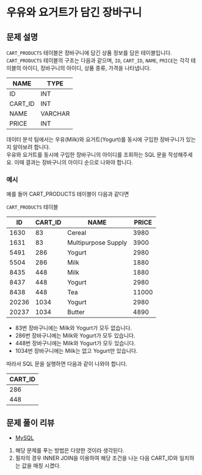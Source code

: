 # 우유와 요거트가 담긴 장바구니

## 문제 설명
`CART_PRODUCTS` 테이블은 장바구니에 담긴 상품 정보를 담은 테이블입니다.  
`CART_PRODUCTS` 테이블의 구조는 다음과 같으며, `ID`, `CART_ID`, `NAME`, `PRICE`는 각각 테이블의 아이디, 장바구니의 아이디, 상품 종류, 가격을 나타냅니다.

|**NAME**|**TYPE**|
|---|---|
|ID|INT|
|CART_ID|INT|
|NAME|VARCHAR|
|PRICE|INT|

데이터 분석 팀에서는 우유(Milk)와 요거트(Yogurt)를 동시에 구입한 장바구니가 있는지 알아보려 합니다.  
우유와 요거트를 동시에 구입한 장바구니의 아이디를 조회하는 SQL 문을 작성해주세요. 이때 결과는 장바구니의 아이디 순으로 나와야 합니다.

### 예시 
예를 들어 CART_PRODUCTS 테이블이 다음과 같다면

`CART_PRODUCTS` 테이블

|**ID**|**CART_ID**|**NAME**|**PRICE**|
|---|---|---|---|
|1630|83|Cereal|3980|
|1631|83|Multipurpose Supply|3900|
|5491|286|Yogurt|2980|
|5504|286|Milk|1880|
|8435|448|Milk|1880|
|8437|448|Yogurt|2980|
|8438|448|Tea|11000|
|20236|1034|Yogurt|2980|
|20237|1034|Butter|4890|

- 83번 장바구니에는 Milk와 Yogurt가 모두 없습니다.
- 286번 장바구니에는 Milk와 Yogurt가 모두 있습니다.
- 448번 장바구니에는 Milk와 Yogurt가 모두 있습니다.
- 1034번 장바구니에는 Milk는 없고 Yogurt만 있습니다.

따라서 SQL 문을 실행하면 다음과 같이 나와야 합니다.

|**CART_ID**|
|---|
|286|
|448|

## 문제 풀이 리뷰
- [MySQL](./Solution_mysql.sql)
1. 해당 문제를 푸는 방법은 다양한 것이라 생각된다.
2. 필자의 경우 INNER JOIN을 이용하여 해당 조건을 나눈 다음 CART_ID와 일치하는 값을 매칭 시켰다.